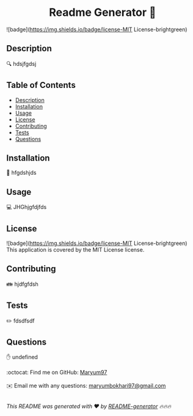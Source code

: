 
<h1 align="center">Readme Generator 👋</h1>

![badge](https://img.shields.io/badge/license-MIT License-brightgreen)<br />

## Description
🔍 hdsjfgdsj

## Table of Contents
- [Description](#description)
- [Installation](#installation)
- [Usage](#usage)
- [License](#license)
- [Contributing](#contributing)
- [Tests](#tests)
- [Questions](#questions)

## Installation
💾 hfgdshjds

## Usage
💻 JHGhjgfdjfds

## License
![badge](https://img.shields.io/badge/license-MIT License-brightgreen)
<br />
This application is covered by the MIT License license. 

## Contributing
👪 hjdfgfdsh

## Tests
✏️ fdsdfsdf

## Questions
✋ undefined<br />
<br />
:octocat: Find me on GitHub: [Maryum97](https://github.com/Maryum97)<br />
<br />
✉️ Email me with any questions: maryumbokhari97@gmail.com<br /><br />

_This README was generated with ❤️ by [README-generator](https://github.com/jpd61/README-generator) 🔥🔥🔥_
  